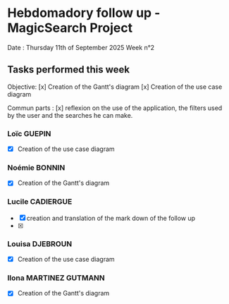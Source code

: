 # Hebdomadory follow up - MagicSearch Project

Date : Thursday 11th of September 2025
Week n°2

## Tasks performed this week

Objective:
[x] Creation of the Gantt's diagram
[x] Creation of the use case diagram

Commun parts :
[x] reflexion on the use of the application, the filters used by the user and the searches he can make.

### Loïc GUEPIN
- [x] Creation of the use case diagram

### Noémie BONNIN
- [x] Creation of the Gantt's diagram

### Lucile CADIERGUE
- [x] creation and translation of the mark down of the follow up
- [x]

### Louisa DJEBROUN
- [x] Creation of the use case diagram

### Ilona MARTINEZ GUTMANN
- [x] Creation of the Gantt's diagram
